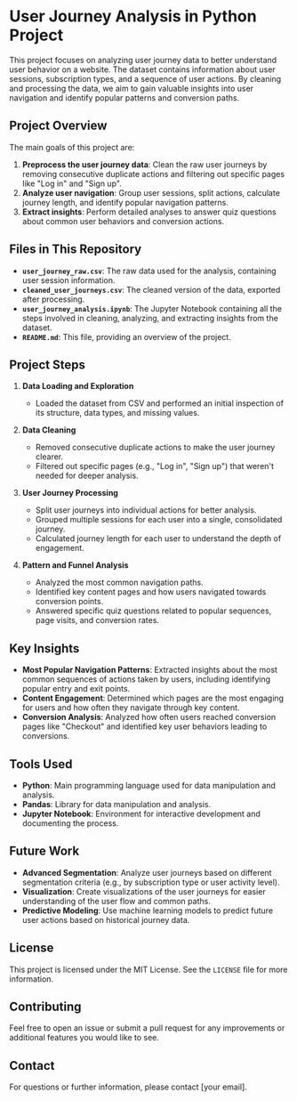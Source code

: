 # User Journey Analysis in Python Project

This project focuses on analyzing user journey data to better understand user behavior on a website. The dataset contains information about user sessions, subscription types, and a sequence of user actions. By cleaning and processing the data, we aim to gain valuable insights into user navigation and identify popular patterns and conversion paths.

## Project Overview

The main goals of this project are:
1. **Preprocess the user journey data**: Clean the raw user journeys by removing consecutive duplicate actions and filtering out specific pages like "Log in" and "Sign up".
2. **Analyze user navigation**: Group user sessions, split actions, calculate journey length, and identify popular navigation patterns.
3. **Extract insights**: Perform detailed analyses to answer quiz questions about common user behaviors and conversion actions.

## Files in This Repository

- **`user_journey_raw.csv`**: The raw data used for the analysis, containing user session information.
- **`cleaned_user_journeys.csv`**: The cleaned version of the data, exported after processing.
- **`user_journey_analysis.ipynb`**: The Jupyter Notebook containing all the steps involved in cleaning, analyzing, and extracting insights from the dataset.
- **`README.md`**: This file, providing an overview of the project.

## Project Steps

1. **Data Loading and Exploration**
   - Loaded the dataset from CSV and performed an initial inspection of its structure, data types, and missing values.

2. **Data Cleaning**
   - Removed consecutive duplicate actions to make the user journey clearer.
   - Filtered out specific pages (e.g., "Log in", "Sign up") that weren't needed for deeper analysis.

3. **User Journey Processing**
   - Split user journeys into individual actions for better analysis.
   - Grouped multiple sessions for each user into a single, consolidated journey.
   - Calculated journey length for each user to understand the depth of engagement.

4. **Pattern and Funnel Analysis**
   - Analyzed the most common navigation paths.
   - Identified key content pages and how users navigated towards conversion points.
   - Answered specific quiz questions related to popular sequences, page visits, and conversion rates.

## Key Insights

- **Most Popular Navigation Patterns**: Extracted insights about the most common sequences of actions taken by users, including identifying popular entry and exit points.
- **Content Engagement**: Determined which pages are the most engaging for users and how often they navigate through key content.
- **Conversion Analysis**: Analyzed how often users reached conversion pages like "Checkout" and identified key user behaviors leading to conversions.

## Tools Used

- **Python**: Main programming language used for data manipulation and analysis.
- **Pandas**: Library for data manipulation and analysis.
- **Jupyter Notebook**: Environment for interactive development and documenting the process.

## Future Work

- **Advanced Segmentation**: Analyze user journeys based on different segmentation criteria (e.g., by subscription type or user activity level).
- **Visualization**: Create visualizations of the user journeys for easier understanding of the user flow and common paths.
- **Predictive Modeling**: Use machine learning models to predict future user actions based on historical journey data.

## License

This project is licensed under the MIT License. See the `LICENSE` file for more information.

## Contributing

Feel free to open an issue or submit a pull request for any improvements or additional features you would like to see.

## Contact

For questions or further information, please contact [your email].
